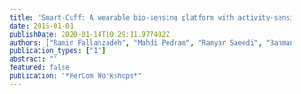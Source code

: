 ```yaml
---
title: "Smart-Cuff: A wearable bio-sensing platform with activity-sensitive information quality assessment for monitoring ankle edema"
date: 2015-01-01
publishDate: 2020-01-14T10:29:11.977402Z
authors: ["Ramin Fallahzadeh", "Mahdi Pedram", "Ramyar Saeedi", "Bahman Sadeghi", "Michael Ong", "Hassan Ghasemzadeh"]
publication_types: ["1"]
abstract: ""
featured: false
publication: "*PerCom Workshops*"
---
```


